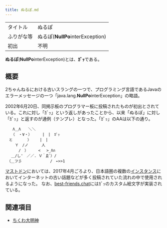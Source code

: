 ```yaml
---
title: ぬるぽ.md
---
```

<div>

|            |                                  |
|------------|----------------------------------|
| タイトル   | ぬるぽ                           |
| ふりがな等 | ぬるぽ(**NullPo**interException) |
| 初出       | 不明                             |

  
**ぬるぽ**(**NullPo**interException)とは、**ｶﾞｯ**である。

## 概要

2ちゃんねるにおける古いスラングの一つで、プログラミング言語であるJavaのエラーメッセージの一つ「java.lang.**NullPo**interException」の略語。

2002年6月20日、同掲示板のプログラマー板に投稿されたものが初出とされている。これに対し「ｶﾞｯ」という返しがあったことから、以来「ぬるぽ」に対し「ｶﾞｯ」と返すのが通例（テンプレ）となった。「ｶﾞｯ」のAAは以下の通り。

    　　Λ＿Λ　　＼＼
    　 （　・∀・）   　|　|　ｶﾞｯ
    　と　　　　）　   |　|
    　　 Ｙ　/ノ　　　 人
    　　　 /　）　 　 < 　>_Λ∩
    　 ＿/し'　／／. Ｖ｀Д´）/
    　（＿フ彡　　　　　 　　/　←>>1

[マストドン](/Mastodon "Mastodon")においては、2017年4月ごろより、日本語圏の複数の[インスタンス](/%E3%82%A4%E3%83%B3%E3%82%B9%E3%82%BF%E3%83%B3%E3%82%B9 "インスタンス")においてインターネットの古い話題などが多く投稿されていた流れの中で使用されるようになった。 なお、[best-friends.chat](/Best-friends.chat "Best-friends.chat")にはｶﾞｯのカスタム絵文字が実装されている。

## 関連項目

-   [ちくわ大明神](/%E3%81%A1%E3%81%8F%E3%82%8F%E5%A4%A7%E6%98%8E%E7%A5%9E "ちくわ大明神 (存在しないページ)")

</div>
